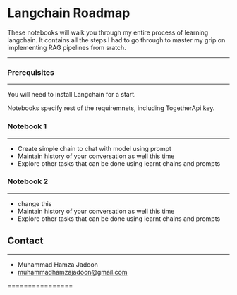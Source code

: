# Langchain Roadmap
These notebooks will walk you through my entire process of learning langchain. It contains all the steps I had to go through to master my grip on implementing RAG pipelines from sratch.  

---------------
### Prerequisites
-----------

You will need to install Langchain for a start.

Notebooks specify rest of the requiremnets, including TogetherApi key.

### Notebook 1
-----------

* Create simple chain to chat with model using prompt
* Maintain history of your conversation as well this time
* Explore other tasks that can be done using learnt chains and prompts


### Notebook 2
-----------

* change this
* Maintain history of your conversation as well this time
* Explore other tasks that can be done using learnt chains and prompts


## Contact
-------

* Muhammad Hamza Jadoon
* muhammadhamzajadoon@gmail.com


================
